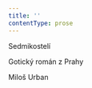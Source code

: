 ```yaml
---
title: ''
contentType: prose
---
```


<section>

Sedmikostelí

Gotický román z Prahy

Miloš Urban

</section>
